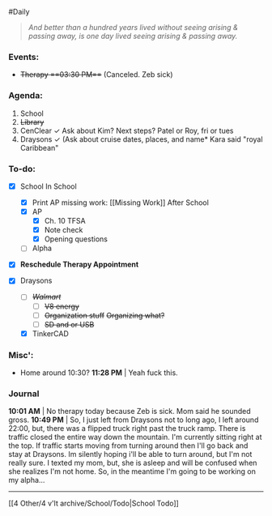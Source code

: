 #Daily
>*And better than a hundred years lived without seeing arising & passing away, is one day lived seeing arising & passing away.*
### Events:
- ~~Therapy ==03:30 PM==~~
	(Canceled. Zeb sick)

### Agenda:
1. School
2. ~~Library~~
3. CenClear ✓
	Ask about Kim? Next steps?
	Patel or Roy, fri or tues
4. Draysons ✓
	(Ask about cruise dates, places, and name*
		Kara said "royal Caribbean"

### To-do:
- [x] School
	In School
	- [x]  Print AP missing work: [[Missing Work]]
	After School
	- [x] AP
		- [x] Ch. 10 TFSA
		- [x] Note check
		- [x] Opening questions
	- [ ] Alpha

- [x] **Reschedule Therapy Appointment**

- [x] Draysons
	- [ ] ~~*Walmart*~~
		- [ ] ~~V8 energy~~
		- [ ] ~~Organization stuff~~
			~~Organizing what?~~
		- [ ] ~~SD and or USB~~
	- [x] TinkerCAD

### Misc':
- Home around 10:30?
	**11:28 PM** | Yeah fuck this.

### Journal
**10:01 AM** | No therapy today because Zeb is sick. Mom said he sounded gross.
**10:49 PM** | So, I just left from Draysons not to long ago, I left around 22:00, but, there was a flipped truck right past the truck ramp. There is traffic closed the entire way down the mountain. I'm currently sitting right at the top. If traffic starts moving from turning around then I'll go back and stay at Draysons. Im silently hoping i'll be able to turn around, but I'm not really sure. I texted my mom, but, she is asleep and will be confused when she realizes I'm not home. So, in the meantime I'm going to be working on my alpha…

---
[[4 Other/4 v'lt archive/School/Todo|School Todo]]